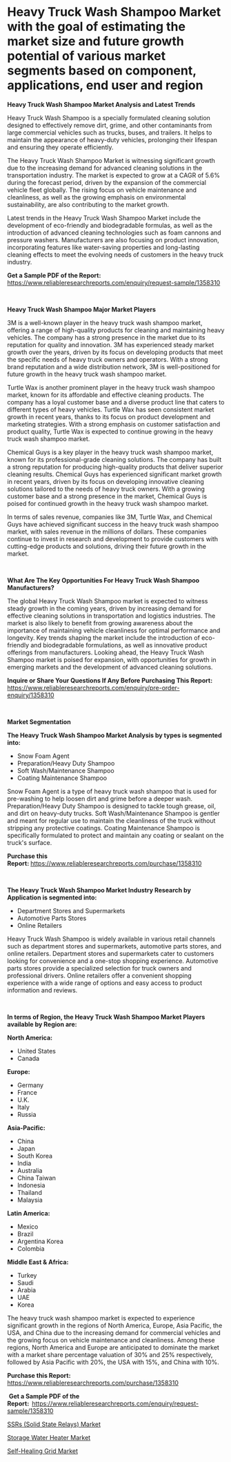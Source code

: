 <p><h1>Heavy Truck Wash Shampoo Market with the goal of estimating the market size and future growth potential of various market segments based on component, applications, end user and region</h1></p><p><strong>Heavy Truck Wash Shampoo Market Analysis and Latest Trends</strong></p>
<p><p>Heavy Truck Wash Shampoo is a specially formulated cleaning solution designed to effectively remove dirt, grime, and other contaminants from large commercial vehicles such as trucks, buses, and trailers. It helps to maintain the appearance of heavy-duty vehicles, prolonging their lifespan and ensuring they operate efficiently.</p><p>The Heavy Truck Wash Shampoo Market is witnessing significant growth due to the increasing demand for advanced cleaning solutions in the transportation industry. The market is expected to grow at a CAGR of 5.6% during the forecast period, driven by the expansion of the commercial vehicle fleet globally. The rising focus on vehicle maintenance and cleanliness, as well as the growing emphasis on environmental sustainability, are also contributing to the market growth.</p><p>Latest trends in the Heavy Truck Wash Shampoo Market include the development of eco-friendly and biodegradable formulas, as well as the introduction of advanced cleaning technologies such as foam cannons and pressure washers. Manufacturers are also focusing on product innovation, incorporating features like water-saving properties and long-lasting cleaning effects to meet the evolving needs of customers in the heavy truck industry.</p></p>
<p><strong>Get a Sample PDF of the Report:&nbsp;</strong> <a href="https://www.reliableresearchreports.com/enquiry/request-sample/1358310">https://www.reliableresearchreports.com/enquiry/request-sample/1358310</a></p>
<p>&nbsp;</p>
<p><strong>Heavy Truck Wash Shampoo Major Market Players</strong></p>
<p><p>3M is a well-known player in the heavy truck wash shampoo market, offering a range of high-quality products for cleaning and maintaining heavy vehicles. The company has a strong presence in the market due to its reputation for quality and innovation. 3M has experienced steady market growth over the years, driven by its focus on developing products that meet the specific needs of heavy truck owners and operators. With a strong brand reputation and a wide distribution network, 3M is well-positioned for future growth in the heavy truck wash shampoo market.</p><p>Turtle Wax is another prominent player in the heavy truck wash shampoo market, known for its affordable and effective cleaning products. The company has a loyal customer base and a diverse product line that caters to different types of heavy vehicles. Turtle Wax has seen consistent market growth in recent years, thanks to its focus on product development and marketing strategies. With a strong emphasis on customer satisfaction and product quality, Turtle Wax is expected to continue growing in the heavy truck wash shampoo market.</p><p>Chemical Guys is a key player in the heavy truck wash shampoo market, known for its professional-grade cleaning solutions. The company has built a strong reputation for producing high-quality products that deliver superior cleaning results. Chemical Guys has experienced significant market growth in recent years, driven by its focus on developing innovative cleaning solutions tailored to the needs of heavy truck owners. With a growing customer base and a strong presence in the market, Chemical Guys is poised for continued growth in the heavy truck wash shampoo market. </p><p>In terms of sales revenue, companies like 3M, Turtle Wax, and Chemical Guys have achieved significant success in the heavy truck wash shampoo market, with sales revenue in the millions of dollars. These companies continue to invest in research and development to provide customers with cutting-edge products and solutions, driving their future growth in the market.</p></p>
<p>&nbsp;</p>
<p><strong>What Are The Key Opportunities For Heavy Truck Wash Shampoo Manufacturers?</strong></p>
<p><p>The global Heavy Truck Wash Shampoo market is expected to witness steady growth in the coming years, driven by increasing demand for effective cleaning solutions in transportation and logistics industries. The market is also likely to benefit from growing awareness about the importance of maintaining vehicle cleanliness for optimal performance and longevity. Key trends shaping the market include the introduction of eco-friendly and biodegradable formulations, as well as innovative product offerings from manufacturers. Looking ahead, the Heavy Truck Wash Shampoo market is poised for expansion, with opportunities for growth in emerging markets and the development of advanced cleaning solutions.</p></p>
<p><strong>Inquire or Share Your Questions If Any Before Purchasing This Report:</strong> <a href="https://www.reliableresearchreports.com/enquiry/pre-order-enquiry/1358310">https://www.reliableresearchreports.com/enquiry/pre-order-enquiry/1358310</a></p>
<p>&nbsp;</p>
<p><strong>Market Segmentation</strong></p>
<p><strong>The Heavy Truck Wash Shampoo Market Analysis by types is segmented into:</strong></p>
<p><ul><li>Snow Foam Agent</li><li>Preparation/Heavy Duty Shampoo</li><li>Soft Wash/Maintenance Shampoo</li><li>Coating Maintenance Shampoo</li></ul></p>
<p><p>Snow Foam Agent is a type of heavy truck wash shampoo that is used for pre-washing to help loosen dirt and grime before a deeper wash. Preparation/Heavy Duty Shampoo is designed to tackle tough grease, oil, and dirt on heavy-duty trucks. Soft Wash/Maintenance Shampoo is gentler and meant for regular use to maintain the cleanliness of the truck without stripping any protective coatings. Coating Maintenance Shampoo is specifically formulated to protect and maintain any coating or sealant on the truck's surface.</p></p>
<p><strong>Purchase this Report:&nbsp;</strong><a href="https://www.reliableresearchreports.com/purchase/1358310">https://www.reliableresearchreports.com/purchase/1358310</a></p>
<p>&nbsp;</p>
<p><strong>The Heavy Truck Wash Shampoo Market Industry Research by Application is segmented into:</strong></p>
<p><ul><li>Department Stores and Supermarkets</li><li>Automotive Parts Stores</li><li>Online Retailers</li></ul></p>
<p><p>Heavy Truck Wash Shampoo is widely available in various retail channels such as department stores and supermarkets, automotive parts stores, and online retailers. Department stores and supermarkets cater to customers looking for convenience and a one-stop shopping experience. Automotive parts stores provide a specialized selection for truck owners and professional drivers. Online retailers offer a convenient shopping experience with a wide range of options and easy access to product information and reviews.</p></p>
<p>&nbsp;</p>
<p><strong>In terms of Region, the Heavy Truck Wash Shampoo Market Players available by Region are:</strong></p>
<p>
    <p> <strong> North America: </strong>
        <ul>
            <li>United States</li>
            <li>Canada</li>
        </ul>
        </p> 
    <p> <strong> Europe: </strong>
        <ul>
            <li>Germany</li>
            <li>France</li>
            <li>U.K.</li>
            <li>Italy</li>
            <li>Russia</li>
        </ul>
        </p> 
    <p> <strong> Asia-Pacific: </strong>
        <ul>
            <li>China</li>
            <li>Japan</li>
            <li>South Korea</li>
            <li>India</li>
            <li>Australia</li>
            <li>China Taiwan</li>
            <li>Indonesia</li>
            <li>Thailand</li>
            <li>Malaysia</li>
        </ul>
        </p> 
    <p> <strong> Latin America: </strong>
        <ul>
            <li>Mexico</li>
            <li>Brazil</li>
            <li>Argentina Korea</li>
            <li>Colombia</li>
        </ul>
        </p> 
    <p> <strong> Middle East & Africa: </strong>
        <ul>
            <li>Turkey</li>
            <li>Saudi</li>
            <li>Arabia</li>
            <li>UAE</li>
            <li>Korea</li>
        </ul>
    </p>
    </p>
<p><p>The heavy truck wash shampoo market is expected to experience significant growth in the regions of North America, Europe, Asia Pacific, the USA, and China due to the increasing demand for commercial vehicles and the growing focus on vehicle maintenance and cleanliness. Among these regions, North America and Europe are anticipated to dominate the market with a market share percentage valuation of 30% and 25% respectively, followed by Asia Pacific with 20%, the USA with 15%, and China with 10%.</p></p>
<p><strong>Purchase this Report: </strong><a href="https://www.reliableresearchreports.com/purchase/1358310">https://www.reliableresearchreports.com/purchase/1358310</a></p>
<p>&nbsp;<strong>Get a Sample PDF of the Report:&nbsp;&nbsp;</strong><a href="https://www.reliableresearchreports.com/enquiry/request-sample/1358310">https://www.reliableresearchreports.com/enquiry/request-sample/1358310</a></p>
<p><strong></strong></p>
<p><p><a href="https://view.publitas.com/reportprime-1/ssrs-solid-state-relays-market-size-furnishes-valuable-information-encompassing-market-share-market-trends-and-projections-spanning-from-2023-to-2030/">SSRs (Solid State Relays) Market</a></p><p><a href="https://view.publitas.com/reportprime-1/storage-water-heater-market-with-the-goal-of-estimating-the-market-size-and-future-growth-potential-of-various-market-segments-based-on-component-applications-end-user-and-region/">Storage Water Heater Market</a></p><p><a href="https://view.publitas.com/reportprime-1/self-healing-grid-market-growth-market-trends-covid-19-impact-and-forecasts-for-period-from-2023-2030/">Self-Healing Grid Market</a></p></p>